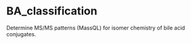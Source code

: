 # BA_classification

Determine MS/MS patterns (MassQL) for isomer chemistry of bile acid conjugates.


